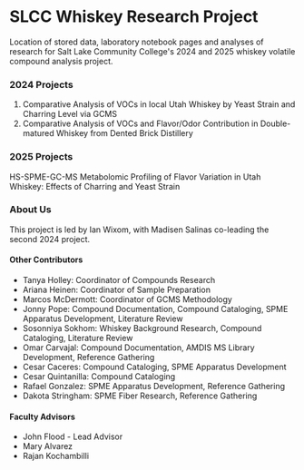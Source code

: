 # SLCC Whiskey Research Project
Location of stored data, laboratory notebook pages and analyses of research for Salt Lake Community College's 2024 and 2025 whiskey volatile compound analysis project.

### 2024 Projects
1. Comparative Analysis of VOCs in local Utah Whiskey by Yeast Strain and Charring Level via GCMS
2. Comparative Analysis of VOCs and Flavor/Odor Contribution in Double-matured Whiskey from Dented Brick Distillery

### 2025 Projects
HS-SPME-GC-MS Metabolomic Profiling of Flavor Variation in Utah Whiskey: Effects of Charring and Yeast Strain

### About Us

This project is led by Ian Wixom, with Madisen Salinas co-leading the second 2024 project.

#### Other Contributors
 - Tanya Holley: Coordinator of Compounds Research
 - Ariana Heinen: Coordinator of Sample Preparation
 - Marcos McDermott: Coordinator of GCMS Methodology
 - Jonny Pope: Compound Documentation, Compound Cataloging, SPME Apparatus Development, Literature Review
 - Sosonniya Sokhom: Whiskey Background Research, Compound Cataloging, Literature Review
 - Omar Carvajal: Compound Documentation, AMDIS MS Library Development, Reference Gathering
 - Cesar Caceres: Compound Cataloging, SPME Apparatus Development
 - Cesar Quintanilla: Compound Cataloging
 - Rafael Gonzalez: SPME Apparatus Development, Reference Gathering
 - Dakota Stringham: SPME Fiber Research, Reference Gathering

#### Faculty Advisors
 - John Flood - Lead Advisor
 - Mary Alvarez
 - Rajan Kochambilli
